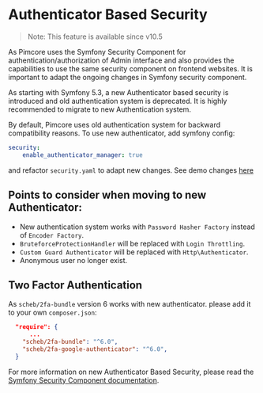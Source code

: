 # Authenticator Based Security

> Note: This feature is available since v10.5

As Pimcore uses the Symfony Security Component for authentication/authorization of Admin interface and also 
provides the capabilities to use the same security component on frontend websites. It is important to adapt the ongoing 
changes in Symfony security component. 

As starting with Symfony 5.3, a new Authenticator based security is introduced and old authentication system is 
deprecated. It is highly recommended to migrate to new Authentication system.

By default, Pimcore uses old authentication system for backward compatibility reasons. 
To use new authenticator, add symfony config:

```yaml
security:
    enable_authenticator_manager: true
```

and refactor `security.yaml` to adapt new changes. See demo changes [here](https://github.com/pimcore/demo/pull/305/files#diff-19446c4b69407952b20ae26dbd032cdad8dcc487db081a5cb17261831e80a4cc) 

## Points to consider when moving to new Authenticator:

- New authentication system works with `Password Hasher Factory` instead of `Encoder Factory`.
- `BruteforceProtectionHandler` will be replaced with `Login Throttling`.
- `Custom Guard Authenticator` will be replaced with `Http\Authenticator`.
- Anonymous user no longer exist.

## Two Factor Authentication
As `scheb/2fa-bundle` version 6 works with new authenticator. please add it to your own `composer.json`:
```json
  "require": {
      ...
    "scheb/2fa-bundle": "^6.0",
    "scheb/2fa-google-authenticator": "^6.0",
  }
```


For more information on new Authenticator Based Security, please read the
[Symfony Security Component documentation](https://symfony.com/doc/5.3/security.html).